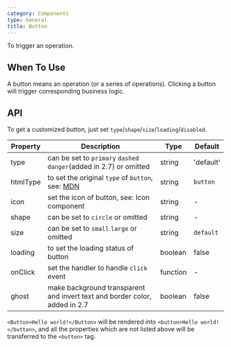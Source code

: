 ```yaml
---
category: Components
type: General
title: Button
---
```


To trigger an operation.

## When To Use

A button means an operation (or a series of operations). Clicking a button will trigger corresponding business logic.

## API

To get a customized button, just set `type`/`shape`/`size`/`loading`/`disabled`.

Property | Description | Type | Default
-----|-----|-----|------
type | can be set to `primary` `dashed` `danger`(added in 2.7) or omitted | string | 'default'
htmlType | to set the original `type` of `button`, see: [MDN](https://developer.mozilla.org/en-US/docs/Web/HTML/Element/button#attr-type) | string | `button`
icon | set the icon of button, see: Icon component | string | -
shape | can be set to `circle` or omitted | string | -
size | can be set to `small` `large` or omitted | string | `default`
loading | to set the loading status of button | boolean | false
onClick | set the handler to handle `click` event | function | -
ghost | make background transparent and invert text and border color, added in 2.7 | boolean | false

`<Button>Hello world!</Button>` will be rendered into `<button>Hello world!</button>`, and all the properties which are not listed above will be transferred to the `<button>` tag.

<style>
[id^=components-button-demo-] .ant-btn {
  margin-right: 8px;
  margin-bottom: 12px;
}
[id^=components-button-demo-] .ant-btn-group > .ant-btn {
  margin-right: 0;
}
</style>
